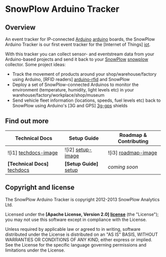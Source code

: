 # SnowPlow Arduino Tracker

## Overview

An event tracker for IP-connected [Arduino] [arduino] boards, the SnowPlow Arduino Tracker is our first event tracker for the [Internet of Things] [iot].

With this tracker you can collect sensor- and eventstream data from your Arduino-based projects and send it back to your [SnowPlow] [snowplow] collector. Some project ideas:

* Track the movement of products around your shop/warehouse/factory using Arduino, [RFID readers] [arduino-rfid] and SnowPlow
* Deploy a set of SnowPlow-connected Arduinos to monitor the environment (temperature, humidity, light levels etc) in your warehouse/factory/workplace/shop/museum
* Send vehicle fleet information (locations, speeds, fuel levels etc) back to SnowPlow using Arduino's [3G and GPS] [3g-gps] shields 

## Find out more

| Technical Docs                  | Setup Guide               | Roadmap & Contributing               |         
|---------------------------------|---------------------------|--------------------------------------|
| ![i1] [techdocs-image]          | ![i2] [setup-image]       | ![i3] [roadmap-image]                |
| **[Technical Docs]** [techdocs] | **[Setup Guide]** [setup] | _coming soon_                        |

## Copyright and license

The SnowPlow Arduino Tracker is copyright 2012-2013 SnowPlow Analytics Ltd.

Licensed under the **[Apache License, Version 2.0] [license]** (the "License");
you may not use this software except in compliance with the License.

Unless required by applicable law or agreed to in writing, software
distributed under the License is distributed on an "AS IS" BASIS,
WITHOUT WARRANTIES OR CONDITIONS OF ANY KIND, either express or implied.
See the License for the specific language governing permissions and
limitations under the License.

[arduino]: http://arduino.cc/
[iot]: http://www.forbes.com/sites/ericsavitz/2013/01/14/ces-2013-the-break-out-year-for-the-internet-of-things/
[snowplow]: https://github.com/snowplow/snowplow
[arduino-rfid]: http://arduino.cc/blog/category/wireless/rfid/
[3g-gps]: http://www.cooking-hacks.com/index.php/documentation/tutorials/arduino-3g-gprs-gsm-gps

[techdocs-image]: https://d3i6fms1cm1j0i.cloudfront.net/github/images/techdocs.png
[setup-image]: https://d3i6fms1cm1j0i.cloudfront.net/github/images/setup.png
[roadmap-image]: https://d3i6fms1cm1j0i.cloudfront.net/github/images/roadmap.png
[techdocs]: https://github.com/snowplow/snowplow/wiki/Arduino-Tracker
[setup]: https://github.com/snowplow/snowplow/wiki/Arduino-Tracker-Setup

[license]: http://www.apache.org/licenses/LICENSE-2.0
